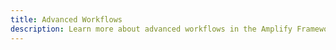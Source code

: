 ```yaml
---
title: Advanced Workflows
description: Learn more about advanced workflows in the Amplify Framework's API category
---
```


<inline-fragment platform="js" src="~/lib/graphqlapi/fragments/js/complex-objects.md"></inline-fragment>
<inline-fragment platform="js" src="~/lib/graphqlapi/fragments/js/delta-sync.md"></inline-fragment>
<inline-fragment platform="ios" src="~/lib/graphqlapi/fragments/ios/advanced-workflows.md"></inline-fragment>